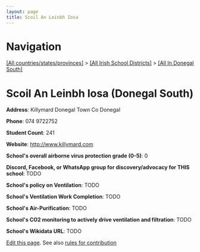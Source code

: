 ```yaml
---
layout: page
title: Scoil An Leinbh Iosa
---
```

# Navigation

[[All countries/states/provinces]](../../..) > [[All Irish School Districts]](../..) > [[All In Donegal South]](..)

# Scoil An Leinbh Iosa (Donegal South)

**Address**: Killymard Donegal Town Co Donegal

**Phone**: 074 9722752

**Student Count**: 241

**Website**: <http://www.killymard.com>

**School's overall airborne virus protection grade (0-5)**: 0

**Discord, Facebook, or WhatsApp group for discovery/advocacy for THIS school**: TODO

**School's policy on Ventilation**: TODO

**School's Ventilation Work Completion**: TODO

**School's Air-Purification**: TODO

**School's CO2 monitoring to actively drive ventilation and filtration**: TODO

**School's Wikidata URL**: TODO


[Edit this page](https://github.com/ventilate-schools/Ireland/edit/main/./Donegal_South/Scoil_An_Leinbh_Iosa.md). See also [rules for contribution](../../../contribution-rules/)